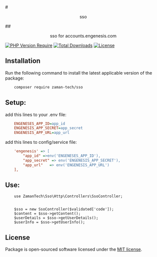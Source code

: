 #<p align="center">sso</p>
##<p align="center">sso for accounts.engenesis.com</p>


[![PHP Version Require](http://poser.pugx.org/zaman-tech/sso/require/php)](https://packagist.org/packages/zaman-tech/sso)
[![Total Downloads](http://poser.pugx.org/zaman-tech/sso/downloads)](https://packagist.org/packages/zaman-tech/sso)
[![License](http://poser.pugx.org/zaman-tech/sso/license)](https://packagist.org/packages/zaman-tech/sso)

## Installation

Run the following command to install the latest applicable version of the package:

```bash
    composer require zaman-tech/sso
```

## Setup:

add this lines to your .env file:

```ini
    ENGENESES_APP_ID=app_id
    ENGENESIS_APP_SECRET=app_secret
    ENGENESIS_APP_URL=app_url
```

add this lines to config/service file:

```ini
    'engenesis' => [
        "app_id" =>env('ENGENESES_APP_ID'),
        "app_secret" => env('ENGENESIS_APP_SECRET'),
        "app_url"   => env('ENGENESIS_APP_URL')
    ],
```

## Use:

```injectablephp
    use ZamanTech\Sso\Http\Controllers\SsoController;
    
    
    $sso = new SsoController($validated['code']);
    $content = $sso->getContent();
    $userDetails = $sso->getUserDetails();
    $userInfo = $sso->getUserInfo();
```

## License

Package is open-sourced software licensed under the [MIT license](https://opensource.org/licenses/MIT).

